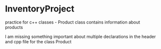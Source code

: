 # InventoryProject
practice for c++ classes - Product class contains information about products

I am missing something important about multiple declarations in the header and cpp file for the class Product
